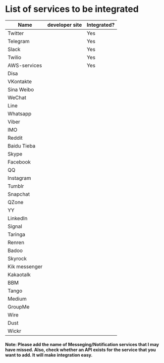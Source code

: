 # List of services to be integrated

|**Name**|**developer site**|**Integrated?** |
|----|----|----|
|Twitter||Yes|
|Telegram||Yes|
|Slack||Yes|
|Twilio||Yes|
|AWS-services||Yes|
|Disa|||
|VKontakte |||
|Sina Weibo |||
| WeChat|||
|Line|||
|Whatsapp|||
|Viber|||
|IMO|||
|Reddit|||
|Baidu Tieba |||
|Skype|||
|Facebook|||
|QQ|||
|Instagram|||
|Tumblr|||
|Snapchat|||
|QZone|||
| YY |||
|LinkedIn|||
|Signal|||
|Taringa|||
|Renren|||
|Badoo|||
|Skyrock|||
|Kik messenger |||
|Kakaotalk|||
|BBM |||
|Tango |||
|Medium|||
|GroupMe|||
|Wire|||
|Dust|||
|Wickr|||


#### Note: Please add the name of Messeging/Notification services that I may have missed. Also, check whether an API exists for the service that you want to add. It will make integration easy. 
